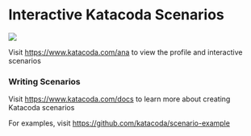 # Interactive Katacoda Scenarios

[![](http://shields.katacoda.com/katacoda/ana/count.svg)](https://www.katacoda.com/ana "Get your profile on Katacoda.com")

Visit https://www.katacoda.com/ana to view the profile and interactive scenarios

### Writing Scenarios
Visit https://www.katacoda.com/docs to learn more about creating Katacoda scenarios

For examples, visit https://github.com/katacoda/scenario-example
